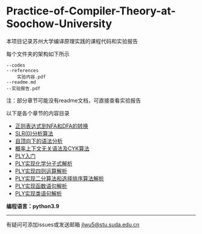 # Practice-of-Compiler-Theory-at-Soochow-University

本项目记录苏州大学编译原理实践的课程代码和实验报告

每个文件夹的架构如下所示

```
--codes
--references
    实验内容.pdf
--readme.md
--实验报告.pdf
```

注：部分章节可能没有readme文档，可直接查看实验报告

以下是各个章节的内容目录

- [正则表达式到NFA和DFA的转换](https://github.com/wujialongml/Practice-of-Compiler-Theory-at-Soochow-University/tree/master/re2nfa2dfa2mindfa)
- [SLR(0)分析算法](https://github.com/wujialongml/Practice-of-Compiler-Theory-at-Soochow-University/tree/master/slr)
- [自顶向下的语法分析](https://github.com/wujialongml/Practice-of-Compiler-Theory-at-Soochow-University/tree/master/syntree)
- [概率上下文无关语法及CYK算法](https://github.com/wujialongml/Practice-of-Compiler-Theory-at-Soochow-University/tree/master/cyk)
- [PLY入门](https://github.com/wujialongml/Practice-of-Compiler-Theory-at-Soochow-University/tree/master/ply)
- [PLY实现化学分子式解析](https://github.com/wujialongml/Practice-of-Compiler-Theory-at-Soochow-University/tree/master/ply_molecular)
- [PLY实现四则运算解析](https://github.com/wujialongml/Practice-of-Compiler-Theory-at-Soochow-University/tree/master/ply_python)
- [PLY实现二分算法和选择排序算法解析](https://github.com/wujialongml/Practice-of-Compiler-Theory-at-Soochow-University/tree/master/ply_python2)
- [PLY实现函数语句解析](https://github.com/wujialongml/Practice-of-Compiler-Theory-at-Soochow-University/tree/master/ply_python3)
- [PLY实现类语句解析](https://github.com/wujialongml/Practice-of-Compiler-Theory-at-Soochow-University/tree/master/ply_python4)

**编程语言：python3.9**

------

有疑问可添加issues或发送邮箱 jlwu5@stu.suda.edu.cn
